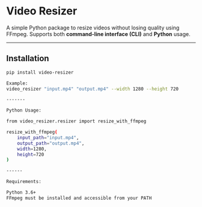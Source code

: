 # Video Resizer

A simple Python package to resize videos without losing quality using FFmpeg. Supports both **command-line interface (CLI)** and **Python** usage.

---

## Installation

```bash
pip install video-resizer

Example: 
video_resizer "input.mp4" "output.mp4" --width 1280 --height 720

-------

Python Usage:

from video_resizer.resizer import resize_with_ffmpeg

resize_with_ffmpeg(
    input_path="input.mp4",
    output_path="output.mp4",
    width=1280,
    height=720
)

------

Requirements:

Python 3.6+
FFmpeg must be installed and accessible from your PATH